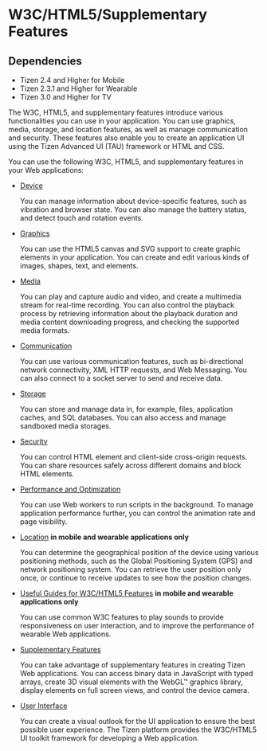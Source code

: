 # W3C/HTML5/Supplementary Features

## Dependencies

- Tizen 2.4 and Higher for Mobile
- Tizen 2.3.1 and Higher for Wearable 
- Tizen 3.0 and Higher for TV

The W3C, HTML5, and supplementary features introduce various functionalities you can use in your application. You can use graphics, media, storage, and location features, as well as manage communication and security. These features also enable you to create an application UI using the Tizen Advanced UI (TAU) framework or HTML and CSS.

You can use the following W3C, HTML5, and supplementary features in your Web applications:

- [Device](./w3c/device/device-guide-w.md)	

  You can manage information about device-specific features, such as vibration and browser state. You can also manage the battery status, and detect touch and rotation events.
- [Graphics](./w3c/graphics/graphics-guide-w.md)

  You can use the HTML5 canvas and SVG support to create graphic elements in your application. You can create and edit various kinds of images, shapes, text, and elements.

- [Media](./w3c/media/media-guide-w.md)

  You can play and capture audio and video, and create a multimedia stream for real-time recording. You can also control the playback process by retrieving information about the playback duration and media content downloading progress, and checking the supported media formats.

- [Communication](./w3c/communication/comm_guide_w.htm)

  You can use various communication features, such as bi-directional network connectivity, XML HTTP requests, and Web Messaging. You can also connect to a socket server to send and receive data.

- [Storage](./w3c/storage/storage-guide-w.md)

  You can store and manage data in, for example, files, application caches, and SQL databases. You can also access and manage sandboxed media storages.

- [Security](./w3c/security/security-guide-w.md)

  You can control HTML element and client-side cross-origin requests. You can share resources safely across different domains and block HTML elements.

- [Performance and Optimization](./w3c/perf_opt/performance-guide-w.md)

  You can use Web workers to run scripts in the background. To manage application performance further, you can control the animation rate and page visibility.

- [Location](./w3c/location/location-guide-w.md) **in mobile and wearable applications only**

  You can determine the geographical position of the device using various positioning methods, such as the Global Positioning System (GPS) and network positioning system. You can retrieve the user position only once, or continue to receive updates to see how the position changes.

- [Useful Guides for W3C/HTML5 Features](./w3c/useful/useful-guide-w.md) **in mobile and wearable applications only**

  You can use common W3C features to play sounds to provide responsiveness on user interaction, and to improve the performance of wearable Web applications.

- [Supplementary Features](./w3c/supplement/supplement-guide-w.md)

  You can take advantage of supplementary features in creating Tizen Web applications. You can access binary data in JavaScript with typed arrays, create 3D visual elements with the WebGL™ graphics library, display elements on full screen views, and control the device camera.

- [User Interface](./w3c/ui/ui-guide-w.md)

  You can create a visual outlook for the UI application to ensure the best possible user experience. The Tizen platform provides the W3C/HTML5 UI toolkit framework for developing a Web application.